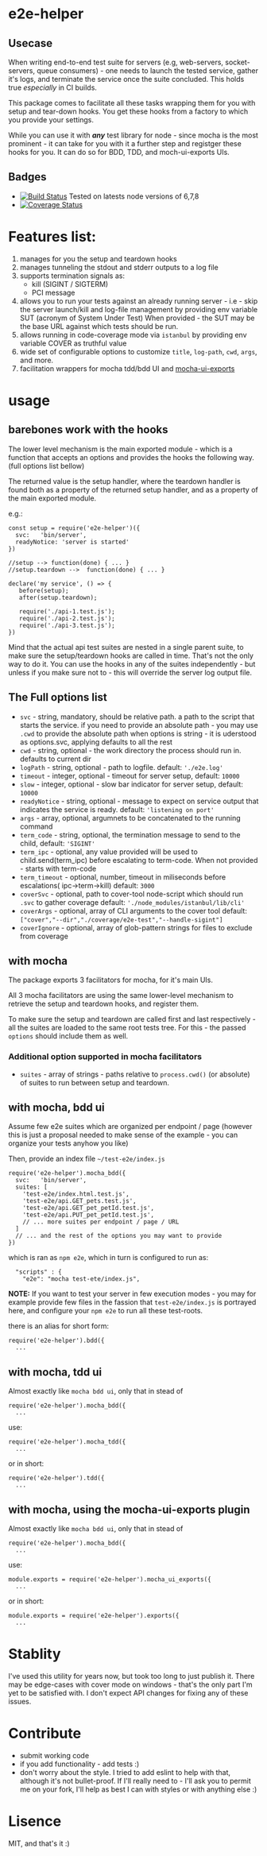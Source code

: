 # e2e-helper

## Usecase
When writing end-to-end test suite for servers (e.g, web-servers, socket-servers, queue consumers) - one needs to launch the tested service, gather it's logs, and terminate the service once the suite concluded.
This holds true *especially* in CI builds.

This package comes to facilitate all these tasks wrapping them for you with setup and tear-down hooks.
You get these hooks from a factory to which you provide your settings.

While you can use it with ***any*** test library for node - since mocha is the most prominent - it can take for you with it a further step and registger these hooks for you.
It can do so for BDD, TDD, and moch-ui-exports UIs.

## Badges
 - [![Build Status](https://secure.travis-ci.org/osher/e2e-helper.png?branch=master)](http://travis-ci.org/osher/e2e-helper) Tested on latests node versions of 6,7,8
 - [![Coverage Status](https://coveralls.io/repos/github/osher/e2e-helper/badge.svg?branch=master)](https://coveralls.io/github/osher/e2e-helper?branch=master)

# Features list:
1. manages for you the setup and teardown hooks
2. manages tunneling the stdout and stderr outputs to a log file
3. supports termination signals as:
   - kill (SIGINT / SIGTERM)
   - PCI message
4. allows you to run your tests against an already running server - i.e - skip the server launch/kill and log-file management by providing env variable SUT (acronym of System Under Test)
   When provided - the SUT may be the base URL against which tests should be run.
5. allows running in code-coverage mode via `istanbul` by providing env variable COVER as truthful value
6. wide set of configurable options to customize `title`, `log-path`, `cwd`, `args`, and more.
7. facilitation wrappers for mocha tdd/bdd UI and [mocha-ui-exports][1]

[1]: https://www.npmjs.com/package/mocha-ui-exports


# usage

## barebones work with the hooks

The lower level mechanism is the main exported module - which is a function that accepts an  options and provides the hooks the following way.
(full options list bellow)

The returned value is the setup handler, where the teardown handler is found both as a property of the returned setup handler, and as a property of the main exported module.

e.g.:
```
const setup = require('e2e-helper')({ 
  svc:   'bin/server',
  readyNotice: 'server is started'
}) 

//setup --> function(done) { ... }
//setup.teardown -->  function(done) { ... }

declare('my service', () => {
   before(setup);
   after(setup.teardown);
   
   require('./api-1.test.js');
   require('./api-2.test.js');
   require('./api-3.test.js');
})

```

Mind that the actual api test suites are nested in a single parent suite, to make sure the setup/teardown hooks are called in time.
That's not the only way to do it.
You can use the hooks in any of the suites independently - but unless if you make sure not to - this will override the server log output file.

## The Full options list

 - `svc` - string, mandatory, should be relative path. a path to the script that starts the service.
   if you need to provide an absolute path - you may use  `.cwd` to provide the absolute path
   when options is string - it is uderstood as options.svc, applying defaults to all the rest
 - `cwd` - string, optional - the work directory the process should run in. defaults to current dir
 - `logPath` - string, optional - path to logfile. default: `'./e2e.log'`
 - `timeout` - integer, optional - timeout for server setup, default: `10000`
 - `slow` - integer, optional - slow bar indicator for server setup, default: `10000`
 - `readyNotice` - string, optional - message to expect on service output that
   indicates the service is ready. default: `'listening on port'`
 - `args` - array, optional, argumnets to be concatenated to the running command
 - `term_code` - string, optional, the termination message to send to the child, default: `'SIGINT'`
 - `term_ipc` - optional, any value provided will be used to child.send(term_ipc) before escalating
   to term-code. When not provided - starts with term-code
 - `term_timeout` - optional, number, timeout in miliseconds before escalations( ipc->term->kill)
   default: `3000`
 - `coverSvc` - optional, path to cover-tool node-script which should run `.svc` to gather coverage
   default: `'./node_modules/istanbul/lib/cli'`
 - `coverArgs` - optional, array of CLI arguments to the cover tool
   default: `["cover","--dir","./coverage/e2e-test","--handle-sigint"]`
 - `coverIgnore` - optional, array of glob-pattern strings for files to exclude from coverage

## with mocha

The package exports 3 facilitators for mocha, for it's main UIs.

All 3 mocha facilitators are using the same lower-level mechanism to retrieve the setup and teardown hooks, and register them.

To make sure the setup and teardown are called first and last respectively - all the suites are loaded to the same root tests tree.
For this - the passed `options` should include them as well.

### Additional option supported in mocha facilitators
 - `suites` - array of strings - paths relative to `process.cwd()` (or absolute) of suites to run between setup and teardown.

## with mocha, bdd ui

Assume few e2e suites which are organized per endpoint / page  (however this is just a proposal needed to make sense of the example - you can organize your tests anyhow you like)

Then, provide an index file `~/test-e2e/index.js`

```
require('e2e-helper').mocha_bdd({
  svc:   'bin/server',
  suites: [
    'test-e2e/index.html.test.js',
    'test-e2e/api.GET_pets.test.js',
    'test-e2e/api.GET_pet_petId.test.js',
    'test-e2e/api.PUT_pet_petId.test.js',
    // ... more suites per endpoint / page / URL
  ]
  // ... and the rest of the options you may want to provide
})
```

which is ran as `npm e2e`, which in turn is configured to run as:

```
  "scripts" : {
    "e2e": "mocha test-ete/index.js",
```

**NOTE:** If you want to test your server in few execution modes - you may for example provide few files in the fassion that `test-e2e/index.js` is portrayed here, 
and configure your `npm e2e` to run all these test-roots.


there is an alias for short form:
```
require('e2e-helper').bdd({
  ...
```

## with mocha, tdd ui

Almost exactly like `mocha bdd ui`, only that in stead of 
```
require('e2e-helper').mocha_bdd({
  ...
```
use:

```
require('e2e-helper').mocha_tdd({
  ...
```
or in short:
```
require('e2e-helper').tdd({
  ...
```

## with mocha, using the mocha-ui-exports plugin

Almost exactly like `mocha bdd ui`, only that in stead of 
```
require('e2e-helper').mocha_bdd({
  ...
```
use:
```
module.exports = require('e2e-helper').mocha_ui_exports({
  ...
```
or in short:
```
module.exports = require('e2e-helper').exports({
  ...
```

# Stablity
I've used this utility for years now, but took too long to just publish it.
There may be edge-cases with cover mode on windows - that's the only part I'm yet to be satisfied with.
I don't expect API changes for fixing any of these issues.

# Contribute
- submit working code
- if you add functionality - add tests :)
- don't worry about the style. I tried to add eslint to help with that, although it's not bullet-proof.
  If I'll really need to - I'll ask you to permit me on your fork, I'll help as best I can with styles or with anything else :)

# Lisence
MIT, and that's it :)
